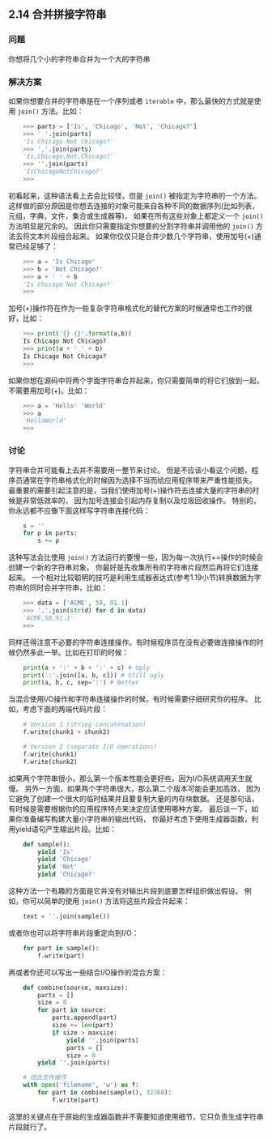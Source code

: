 ## 2.14 合并拼接字符串 ##
### 问题 ###
你想将几个小的字符串合并为一个大的字符串
### 解决方案 ###
如果你想要合并的字符串是在一个序列或者 ``iterable`` 中，那么最快的方式就是使用 ``join()`` 方法。比如：
```python
    >>> parts = ['Is', 'Chicago', 'Not', 'Chicago?']
    >>> ' '.join(parts)
    'Is Chicago Not Chicago?'
    >>> ','.join(parts)
    'Is,Chicago,Not,Chicago?'
    >>> ''.join(parts)
    'IsChicagoNotChicago?'
    >>>

```
初看起来，这种语法看上去会比较怪，但是 ``join()`` 被指定为字符串的一个方法。
这样做的部分原因是你想去连接的对象可能来自各种不同的数据序列(比如列表，元组，字典，文件，集合或生成器等)，
如果在所有这些对象上都定义一个 ``join()`` 方法明显是冗余的。
因此你只需要指定你想要的分割字符串并调用他的 ``join()`` 方法去将文本片段组合起来。
如果你仅仅只是合并少数几个字符串，使用加号(+)通常已经足够了：
```python
    >>> a = 'Is Chicago'
    >>> b = 'Not Chicago?'
    >>> a + ' ' + b
    'Is Chicago Not Chicago?'
    >>>

```
加号(+)操作符在作为一些复杂字符串格式化的替代方案的时候通常也工作的很好，比如：
```python
    >>> print('{} {}'.format(a,b))
    Is Chicago Not Chicago?
    >>> print(a + ' ' + b)
    Is Chicago Not Chicago?
    >>>

```
如果你想在源码中将两个字面字符串合并起来，你只需要简单的将它们放到一起，不需要用加号(+)。比如：
```python
    >>> a = 'Hello' 'World'
    >>> a
    'HelloWorld'
    >>>

```
### 讨论 ###
字符串合并可能看上去并不需要用一整节来讨论。
但是不应该小看这个问题，程序员通常在字符串格式化的时候因为选择不当而给应用程序带来严重性能损失。
最重要的需要引起注意的是，当我们使用加号(+)操作符去连接大量的字符串的时候是非常低效率的，
因为加号连接会引起内存复制以及垃圾回收操作。
特别的，你永远都不应像下面这样写字符串连接代码：
```python
    s = ''
    for p in parts:
        s += p

```
这种写法会比使用 ``join()`` 方法运行的要慢一些，因为每一次执行+=操作的时候会创建一个新的字符串对象。
你最好是先收集所有的字符串片段然后再将它们连接起来。
一个相对比较聪明的技巧是利用生成器表达式(参考1.19小节)转换数据为字符串的同时合并字符串，比如：
```python
    >>> data = ['ACME', 50, 91.1]
    >>> ','.join(str(d) for d in data)
    'ACME,50,91.1'
    >>>

```
同样还得注意不必要的字符串连接操作。有时候程序员在没有必要做连接操作的时候仍然多此一举。比如在打印的时候：
```python
    print(a + ':' + b + ':' + c) # Ugly
    print(':'.join([a, b, c])) # Still ugly
    print(a, b, c, sep=':') # Better

```
当混合使用I/O操作和字符串连接操作的时候，有时候需要仔细研究你的程序。
比如，考虑下面的两端代码片段：
```python
    # Version 1 (string concatenation)
    f.write(chunk1 + chunk2)

    # Version 2 (separate I/O operations)
    f.write(chunk1)
    f.write(chunk2)

```
如果两个字符串很小，那么第一个版本性能会更好些，因为I/O系统调用天生就慢。
另外一方面，如果两个字符串很大，那么第二个版本可能会更加高效，
因为它避免了创建一个很大的临时结果并且要复制大量的内存块数据。
还是那句话，有时候是需要根据你的应用程序特点来决定应该使用哪种方案。
最后谈一下，如果你准备编写构建大量小字符串的输出代码，
你最好考虑下使用生成器函数，利用yield语句产生输出片段。比如：
```python
    def sample():
        yield 'Is'
        yield 'Chicago'
        yield 'Not'
        yield 'Chicago?'

```
这种方法一个有趣的方面是它并没有对输出片段到底要怎样组织做出假设。
例如，你可以简单的使用 ``join()`` 方法将这些片段合并起来：
```python
    text = ''.join(sample())

```
或者你也可以将字符串片段重定向到I/O：
```python
    for part in sample():
        f.write(part)

```
再或者你还可以写出一些结合I/O操作的混合方案：
```python
    def combine(source, maxsize):
        parts = []
        size = 0
        for part in source:
            parts.append(part)
            size += len(part)
            if size > maxsize:
                yield ''.join(parts)
                parts = []
                size = 0
        yield ''.join(parts)

    # 结合文件操作
    with open('filename', 'w') as f:
        for part in combine(sample(), 32768):
            f.write(part)

```
这里的关键点在于原始的生成器函数并不需要知道使用细节，它只负责生成字符串片段就行了。
